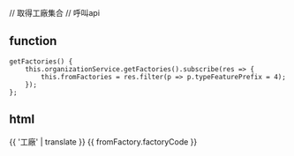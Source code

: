 // 取得工廠集合
// 呼叫api
## function
	getFactories() {
		this.organizationService.getFactories().subscribe(res => {
			this.fromFactories = res.filter(p => p.typeFeaturePrefix = 4);
		});
	};

## html
  <mat-form-field>
                <mat-label>{{ '工廠' | translate }}</mat-label>
                <mat-select [(ngModel)]="param.fromFactory" [disabled]="!param.canUseFromFactory"
                    (selectionChange)="onFactorySelectionChange()">
                    <mat-option *ngFor="let fromFactory of fromFactories" [value]="fromFactory.factoryCode">
                        {{ fromFactory.factoryCode }}
                    </mat-option>
                </mat-select>
            </mat-form-field>